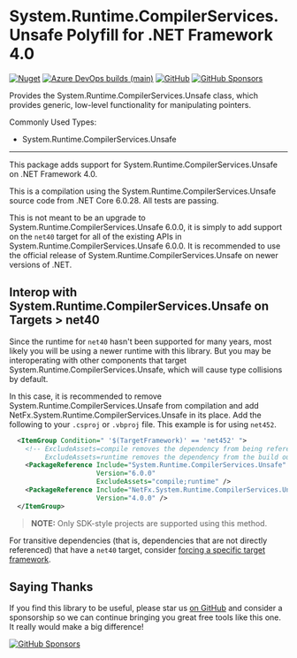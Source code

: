 ﻿System.Runtime.CompilerServices.Unsafe Polyfill for .NET Framework 4.0
========

[![Nuget](https://img.shields.io/nuget/dt/NetFx.System.Runtime.CompilerServices.Unsafe)](https://www.nuget.org/packages/NetFx.System.Runtime.CompilerServices.Unsafe)
[![Azure DevOps builds (main)](https://img.shields.io/azure-devops/build/NightOwl888/NetFx.Polyfills/4/main)](https://dev.azure.com/NightOwl888/NetFx.Polyfills/_build?definitionId=4&_a=summary)
[![GitHub](https://img.shields.io/github/license/NightOwl888/NetFx.Polyfills)](https://github.com/NightOwl888/NetFx.Polyfills/blob/main/LICENSE)
[![GitHub Sponsors](https://img.shields.io/badge/-Sponsor-fafbfc?logo=GitHub%20Sponsors)](https://github.com/sponsors/NightOwl888)

Provides the System.Runtime.CompilerServices.Unsafe class, which provides generic, low-level functionality for manipulating pointers.

Commonly Used Types:
- System.Runtime.CompilerServices.Unsafe

------------

This package adds support for System.Runtime.CompilerServices.Unsafe on .NET Framework 4.0.

This is a compilation using the System.Runtime.CompilerServices.Unsafe source code from .NET Core 6.0.28. All tests are passing.

This is not meant to be an upgrade to System.Runtime.CompilerServices.Unsafe 6.0.0, it is simply to add support on the `net40` target for all of the existing APIs in System.Runtime.CompilerServices.Unsafe 6.0.0. It is recommended to use the official release of System.Runtime.CompilerServices.Unsafe on newer versions of .NET.

## Interop with System.Runtime.CompilerServices.Unsafe on Targets > net40

Since the runtime for `net40` hasn't been supported for many years, most likely you will be using a newer runtime with this library. But you may be interoperating with other components that target System.Runtime.CompilerServices.Unsafe, which will cause type collisions by default.

In this case, it is recommended to remove System.Runtime.CompilerServices.Unsafe from compilation and add NetFx.System.Runtime.CompilerServices.Unsafe in its place. Add the following to your `.csproj` or `.vbproj` file. This example is for using `net452`.

```xml
  <ItemGroup Condition=" '$(TargetFramework)' == 'net452' ">
    <!-- ExcludeAssets=compile removes the dependency from being referenced.
         ExcludeAssets=runtime removes the dependency from the build output. -->
    <PackageReference Include="System.Runtime.CompilerServices.Unsafe"
                      Version="6.0.0"
                      ExcludeAssets="compile;runtime" />
    <PackageReference Include="NetFx.System.Runtime.CompilerServices.Unsafe"
                      Version="4.0.0" />
  </ItemGroup>
```

> **NOTE:** Only SDK-style projects are supported using this method.

For transitive dependencies (that is, dependencies that are not directly referenced) that have a `net40` target, consider [forcing a specific target framework](https://duanenewman.net/blog/post/forcing-a-specific-target-platform-with-packagereference/).

## Saying Thanks

If you find this library to be useful, please star us [on GitHub](https://github.com/NightOwl888/NetFx.Polyfills) and consider a sponsorship so we can continue bringing you great free tools like this one. It really would make a big difference!

[![GitHub Sponsors](https://img.shields.io/badge/-Sponsor-fafbfc?logo=GitHub%20Sponsors)](https://github.com/sponsors/NightOwl888)